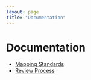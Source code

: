 ```yaml
---
layout: page
title: "Documentation"
---
```


# Documentation

 * [Mapping Standards](mappings)
 * [Review Process](review)
